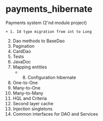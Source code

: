 # payments_hibernate
Payments system (2'nd module project)

    + 1. Id type migration from int to Long
2. Dao methods to BaseDao
3. Pagination
4. CardDao
5. Tests
6. JavaDoc
7. Mapping entities
    + 8. Configuration hibernate
9. One-to-One
10. Many-to-One
11. Many-to-Many
12. HQL and Criteria
13. Second layer cache
14. Injection singletons
15. Common interfaces for DAO and Services